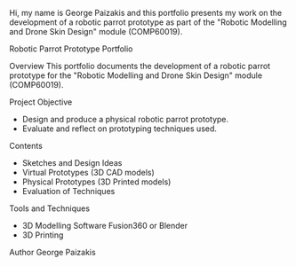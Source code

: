 Hi, my name is George Paizakis and this portfolio presents my work on the development of a robotic parrot prototype as part of the "Robotic Modelling and Drone Skin Design" module (COMP60019).

Robotic Parrot Prototype Portfolio

 Overview
This portfolio documents the development of a robotic parrot prototype for the "Robotic Modelling and Drone Skin Design" module (COMP60019).

 Project Objective
- Design and produce a physical robotic parrot prototype.
- Evaluate and reflect on prototyping techniques used.

 Contents
- Sketches and Design Ideas
- Virtual Prototypes (3D CAD models)
- Physical Prototypes (3D Printed models)
- Evaluation of Techniques

 Tools and Techniques
- 3D Modelling Software Fusion360 or Blender
- 3D Printing 

 Author
George Paizakis
